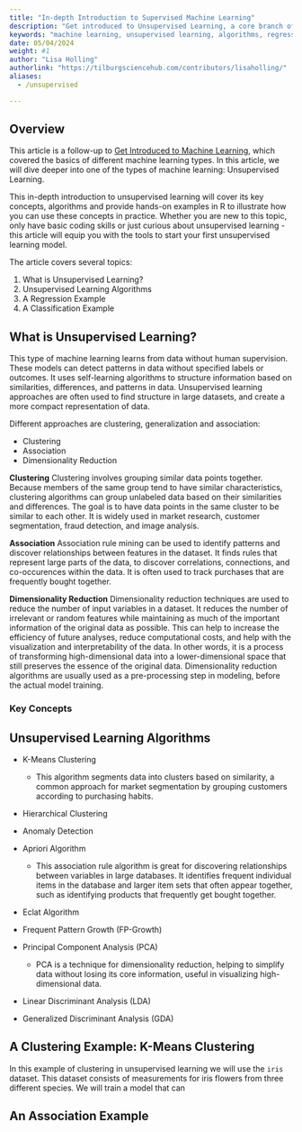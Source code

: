 ```yaml
---
title: "In-depth Introduction to Supervised Machine Learning"
description: "Get introduced to Unsupervised Learning, a core branch of machine learning where the model learns \\\ to make predictions or decisions. This article explores unsupervised learning, its algorithms, and walks you through a simple example in R."
keywords: "machine learning, unsupervised learning, algorithms, regression, classification, R"
date: 05/04/2024
weight: #1
author: "Lisa Holling"
authorlink: "https://tilburgsciencehub.com/contributors/lisaholling/"
aliases:
  - /unsupervised

---
```


## Overview
This article is a follow-up to [Get Introduced to Machine Learning](/introduction), which covered the basics of different machine learning types. In this article, we will dive deeper into one of the types of machine learning: Unsupervised Learning.

This in-depth introduction to unsupervised learning will cover its key concepts, algorithms and provide hands-on examples in R to illustrate how you can use these concepts in practice. Whether you are new to this topic, only have basic coding skills or just curious about unsupervised learning - this article will equip you with the tools to start your first unsupervised learning model.

The article covers several topics:
1. What is Unsupervised Learning?
2. Unsupervised Learning Algorithms
3. A Regression Example
4. A Classification Example

## What is Unsupervised Learning?

This type of machine learning learns from data without human supervision. These models can detect patterns in data without specified labels or outcomes. It uses self-learning algorithms to structure information based on similarities, differences, and patterns in data. Unsupervised learning approaches are often used to find structure in large datasets, and create a more compact representation of data.

Different approaches are clustering, generalization and association: 
* Clustering 
* Association 
* Dimensionality Reduction

**Clustering**
Clustering involves grouping similar data points together. Because members of the same group tend to have similar characteristics, clustering algorithms can group unlabeled data based on their similarities and differences. The goal is to have data points in the same cluster to be similar to each other. It is widely used in market research, customer segmentation, fraud detection, and image analysis.

**Association**
Association rule mining can be used to identify patterns and discover relationships between features in the dataset. It finds rules that represent large parts of the data, to discover correlations, connections, and co-occurences within the data. It is often used to track purchases that are frequently bought together.

**Dimensionality Reduction**
Dimensionality reduction techniques are used to reduce the number of input variables in a dataset. It reduces the number of irrelevant or random features while maintaining as much of the important information of the original data as possible. This can help to increase the efficiency of future analyses, reduce computational costs, and help with the visualization and interpretability of the data. In other words, it is a process of transforming high-dimensional data into a lower-dimensional space that still preserves the essence of the original data. Dimensionality reduction algorithms are usually used as a pre-processing step in modeling, before the actual model training. 

### Key Concepts

## Unsupervised Learning Algorithms
<!-- clustering -->
- K-Means Clustering
  - This algorithm segments data into clusters based on similarity, a common approach for market segmentation by grouping customers according to purchasing habits.

- Hierarchical Clustering

- Anomaly Detection

<!-- association -->
- Apriori Algorithm
  - This association rule algorithm is great for discovering relationships between variables in large databases. It identifies frequent individual items in the database and larger item sets that often appear together, such as identifying products that frequently get bought together. 

- Eclat Algorithm

- Frequent Pattern Growth (FP-Growth)

<!-- Dimensionality -->
<!-- https://www.geeksforgeeks.org/dimensionality-reduction/ -->
- Principal Component Analysis (PCA)
  - PCA is a technique for dimensionality reduction, helping to simplify data without losing its core information, useful in visualizing high-dimensional data.

- Linear Discriminant Analysis (LDA)

- Generalized Discriminant Analysis (GDA)

## A Clustering Example: K-Means Clustering

In this example of clustering in unsupervised learning we will use the `iris` dataset. This dataset consists of measurements for iris flowers from three different species. We will train a model that can 


## An Association Example

<!-- 
Media platforms use clustering to categorize articles on the same topics 
Defining customer personas
Recommendation engines; discover data trends to develop more effective cross-selling strategies
-->